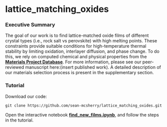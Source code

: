 # lattice_matching_oxides

### Executive Summary
The goal of our work is to find lattice-matched oxide films of different crystal types (i.e., rock salt vs perovskite) with high melting points. These constraints provide suitable conditions for high-temperature thermal stability by limiting oxidation, interlayer diffusion, and phase change. To do this, we rely on computed chemical and physical properties from the [**Materials Project Database**](https://materialsproject.org). For more information, please see our peer-reviewed manuscript here:(insert published work). A detailed description of our materials selection process is present in the supplementary section.

### Tutorial
Download our code:
```
git clone https://github.com/sean-mcsherry/lattice_matching_oxides.git
```
Open the interactive notebook [**find_new_films.ipynb**](find_new_films.ipynb), and follow the steps in the tutorial. 
